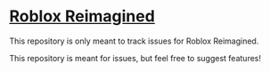 # [Roblox Reimagined](https://userstyles.world/style/11872)
This repository is only meant to track issues for Roblox Reimagined.

This repository is meant for issues, but feel free to suggest features!
